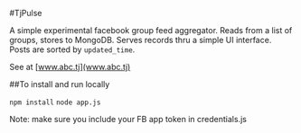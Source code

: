 #TjPulse


A simple experimental facebook group feed aggregator. Reads from a list of groups, stores to MongoDB.
Serves records thru a simple UI interface. Posts are sorted by `updated_time`.

See at [www.abc.tj](www.abc.tj)

##To install and run locally

`npm install`
`node app.js`

Note: make sure you include your FB app token in credentials.js 
